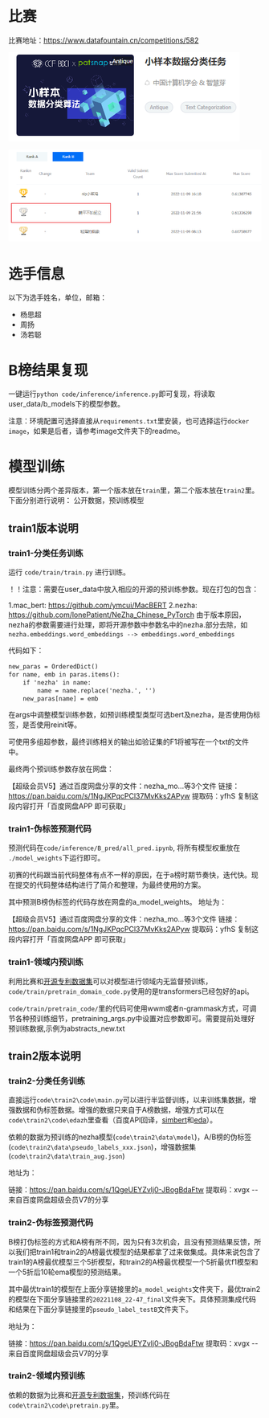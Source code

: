 # 比赛

比赛地址：https://www.datafountain.cn/competitions/582

![comp](./img/comp.png)

![comp](./img/rank.png)

# 选手信息

以下为选手姓名，单位，邮箱：

* 杨思超
* 周扬
* 汤若聪


# B榜结果复现

一键运行`python code/inference/inference.py`即可复现，将读取user_data/b_models下的模型参数。

注意：环境配置可选择直接从`requirements.txt`里安装，也可选择运行`docker image`，如果是后者，请参考image文件夹下的readme。

# 模型训练

模型训练分两个差异版本，第一个版本放在`train`里，第二个版本放在`train2`里。下面分别进行说明：
公开数据，预训练模型

## train1版本说明

### train1-分类任务训练

运行 `code/train/train.py` 进行训练。

！！注意：需要在user_data中放入相应的开源的预训练参数。现在打包的包含：

1.mac_bert: https://github.com/ymcui/MacBERT
2.nezha: https://github.com/lonePatient/NeZha_Chinese_PyTorch 
由于版本原因，nezha的参数需要进行处理，即将开源参数中参数名中的nezha.部分去除，如`nezha.embeddings.word_embeddings --> embeddings.word_embeddings`

代码如下：

```
new_paras = OrderedDict()
for name, emb in paras.items():
    if 'nezha' in name:
        name = name.replace('nezha.', '')
    new_paras[name] = emb
```

在args中调整模型训练参数，如预训练模型类型可选bert及nezha，是否使用伪标签，是否使用reinit等。

可使用多组超参数，最终训练相关的输出如验证集的F1将被写在一个txt的文件中。

最终两个预训练参数存放在网盘：

【超级会员V5】通过百度网盘分享的文件：nezha_mo...等3个文件
链接：https://pan.baidu.com/s/1NgJKPqcPCl37MvKks2APyw 
提取码：yfhS 
复制这段内容打开「百度网盘APP 即可获取」

### train1-伪标签预测代码

预测代码在`code/inference/B_pred/all_pred.ipynb`, 将所有模型权重放在 `./model_weights`下运行即可。

初赛的代码跟当前代码整体有点不一样的原因，在于a榜时期节奏快，迭代快。现在提交的代码整体结构进行了简介和整理，为最终使用的方案。

其中预测B榜伪标签的代码存放在网盘的a_model_weights。
地址为：

【超级会员V5】通过百度网盘分享的文件：nezha_mo...等3个文件
链接：https://pan.baidu.com/s/1NgJKPqcPCl37MvKks2APyw 
提取码：yfhS 
复制这段内容打开「百度网盘APP 即可获取」

### train1-领域内预训练

利用比赛和[开源专利数据集](https://discussion.datafountain.cn/articles/detail/3601)可以对模型进行领域内无监督预训练，`code/train/pretrain_domain_code.py`使用的是transformers已经包好的api。

`code/train/pretrain_code/`里的代码可使用wwm或者n-grammask方式，可调节各种预训练细节，pretraining_args.py中设置对应参数即可。需要提前处理好预训练数据,示例为abstracts_new.txt

## train2版本说明

### train2-分类任务训练

直接运行`code\train2\code\main.py`可以进行半监督训练，以来训练集数据，增强数据和伪标签数据。增强的数据只来自于A榜数据，增强方式可以在`code\train2\code\edazh`里查看（百度API回译，[simbert](https://github.com/ZhuiyiTechnology/simbert)和[eda](https://github.com/jasonwei20/eda_nlp)）。

依赖的数据为预训练的nezha模型(`code\train2\data\model`)，A/B榜的伪标签(`code\train2\data\pseudo_labels_xxx.json`)，增强数据集(`code\train2\data\train_aug.json`)

地址为：

链接：https://pan.baidu.com/s/1QgeUEYZvlj0-JBogBdaFtw 
提取码：xvgx 
--来自百度网盘超级会员V7的分享

### train2-伪标签预测代码

B榜打伪标签的方式和A榜有所不同，因为只有3次机会，且没有预测结果反馈，所以我们把train1和train2的A榜最优模型的结果都拿了过来做集成。具体来说包含了train1的A榜最优模型三个5折模型，和train2的A榜最优模型一个5折最优f1模型和一个5折后10轮ema模型的预测结果。

其中最优train1的模型在上面分享链接里的`a_model_weights`文件夹下，最优train2的模型在下面分享链接里的`20221108_22-47_final`文件夹下。具体预测集成代码和结果在下面分享链接里的`pseudo_label_testB`文件夹下。

地址为：

链接：https://pan.baidu.com/s/1QgeUEYZvlj0-JBogBdaFtw 
提取码：xvgx 
--来自百度网盘超级会员V7的分享

### train2-领域内预训练

依赖的数据为比赛和[开源专利数据集](https://discussion.datafountain.cn/articles/detail/3601)，预训练代码在`code\train2\code\pretrain.py`里。